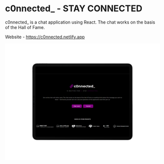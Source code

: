 # c0nnected_ - STAY CONNECTED

c0nnected_ is a chat application using React. The chat works on the basis of the Hall of Fame.

Website - https://c0nnected.netlify.app

![Screenshot](./screenshot.png)
